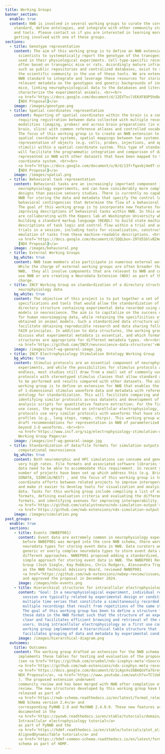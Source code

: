 ```yaml
---
title: Working Groups
banner_section:
  enable: true
  content: NWB is involved in several working groups to curate the core NWB
    standard, define ontologies, and integrate with other community standards
    and tools. Please contact us if you are interested in learning more or
    getting involved with one of these groups.
sections:
  - title: Genotype representation
    content: The aim of this working group is to define an NWB extension to enable
      scientists to systematically report the genotype of the transgenic animal
      used in their physiological experiments. Cell-type-specific recordings are
      often based on transgenic mice or rats. Accordingly mature infrastructure,
      such as public repositories and centralized databases, exist to support
      the scientific community in the use of these tools. We are extending the
      NWB standard to integrate and leverage these resources for storing
      relevant metadata on the genotypes and genetic backgrounds of individual
      mice, linking neurophysiological data to the databases and literature that
      characterize the experimental animals. <br><br>
      <a href='https://docs.google.com/document/d/12EVToclVEKXF8OP5hd6eaTYT6vj-ewhHYVM54u7h-tU/edit#heading=h.xk81rob2tb1l'>
      [NDX Proposal]</a>
    image: /images/genotype.png
  - title: Spatial coordinates representation
    content: Reporting of spatial coordinates within the brain is a complex problem,
      requiring registration between data collected with multiple recording
      modalities (imaging, probes) and across brain preparations (in vivo whole
      brain, slice) with common reference atlases and controlled vocabularies.
      The focus of this working group is to create an NWB extension to capture
      spatial coordinate systems, spatial mappings between two systems, and the
      representation of objects (e.g. cells, probes, injections, and optogenetic
      stimuli) within a spatial coordinate system. This type of standardization
      will facilitate the programmatic integration and comparison of data
      represented in NWB with other datasets that have been mapped to the same
      coordinate system. <br><br>
      <a href='https://docs.google.com/document/u/0/d/13frfqavbj4e0T-cmR3B8zGanrEe-f74Sa_s1yp_0LcI/edit'>
      [NDX Proposal]</a>
    image: /images/spatial.png
  - title: Behavioral task representation
    content: Behavioral tasks are an increasingly important component in
      neurophysiology experiments, and can have considerably more complex
      designs than passive sensory studies. There is currently no capability in
      NWB for storing the data and metadata that specify the control logic and
      behavioral contingencies that determine the flow of a behavioral session.
      The goal of this working group is to incorporate new features for
      improving descriptions of behavioral tasks within NWB. In this work, we
      are collaborating with the Kepecs lab at Washington University who are
      building a standard markup language (BEADL) to build state machine
      descriptions of task logic and control flow within a trial and across
      trials in a session, including tools for visualization, construction, and
      emulation of tasks from these machine-readable descriptions. <br><br>
      <a href='https://docs.google.com/document/d/1QQLbon-29Td5SblvB2AdWlGzCzgG7MNHloUD8C3tNdc/edit#heading=h.xk81rob2tb1l'>
      [NDX Proposal]</a>
    image: /images/behavioral.png
  - title: External Working Groups
    bg_white: true
    content: NWB team members also participate in numerous external working groups.
      While the charge of external working groups are often broader than just
      NWB,  they all involve components that are relevant to NWB and commonly
      use NWB or are creating a Neurodata Extension (NDX) as part of their
      charge.
  - title: INCF Working Group on standardization of a directory structure containing
      neurophysiology data
    bg_white: true
    content: The objective of this project is to put together a set of
      specifications and tools that would allow the standardization of a
      directory structure containing experimental data recorded using animal
      models in neuroscience. The aim is to capitalize on the success of BIDS
      for human neuroimaging data, while retaining the specificities of datasets
      obtained in animal models. Such a standardized data structure will
      facilitate obtaining reproducible research and data sharing following the
      FAIR principles. In addition to data structures, the working group will
      discuss what experimental metadata is essential, and which formats and
      structures are appropriate for different metadata types. <br><br>
      <a href='https://github.com/INCF/neuroscience-data-structure/'>Working Group Page</a>
    image: /images/incf-wg-genaral-image.jpg
  - title: INCF Electrophysiology Stimulation Ontology Working Group
    bg_white: true
    content: Stimulus protocols are an essential component of neurophysiological
      experiments, and while the possibilities for stimulus protocols are
      endless, most studies still draw from a small set of commonly used
      protocols with stereotyped stimulus classes that allow standard analyses
      to be performed and results compared with other datasets. The aim of this
      working group is to define an extension for NWB that enables the storing
      of 1-dimensional stimulus waveform data and metadata with references to an
      ontology for standardization. This will facilitate comparing and
      identifying similar protocols across datasets and development of shared
      analysis scripts for quantitative feature extraction. For the first set of
      use cases, the group focused on intracellular electrophysiology, as most
      protocols use very similar protocols with waveforms that have stereotyped
      profiles (e.g., long steps, ramps, chirps). This working group will also
      draft recommendations for representation in NWB of parameterized stimuli
      beyond 1-D waveforms. <br><br>
      <a href='https://www.incf.org/sig/electrophysiology-stimulation-ontology-working-group'>
      Working Group Page</a>
    image: /images/incf-wg-genaral-image.jpg
  - title: Standardization of data/file formats for simulation outputs in
      computational neuroscience
    bg_white: true
    content: Both neuromorphic and HPC simulations can consume and generate data at
      very high rates. File formats and associated software libraries for such
      data need to be able to accommodate this requirement. In recent years a
      number of projects have been set up which address this (e.g. Brion,
      SONATA, SIONlib/NEST) , and the focus of this working group is to
      coordinate efforts between related projects to improve interoperability
      and make it easier to develop tools for visualization and analysis of such
      data. Tasks for this working group include compiling a list of existing
      formats, defining evaluation criteria and evaluating the different
      formats, and identifying avenues for improving interoperability. <br><br>
      <a href='https://github.com/catalystneuro/ndx-simulation-output'>Source</a>,
      <a href='https://github.com/nwb-extensions/ndx-simulation-output-record'>NDX</a>
    image: /images/simulation.png
past_groups:
  enable: true
  sections:
    - title: Events (NWBEP001)
      content: Event data are extremely common in neurophysiology experiments; however,
        before NWBEP001 was merged into the core NWB schema, there were no dedicated
        neurodata types for storing event data in NWB. Data curators were using overly
        generic or overly complex neurodata types to store event data and used multiple
        different approaches. NWBEP001 proposed adding a standardized, unified, and
        simple approach for storing event data in NWB. The NWBEP001 Review Working
        Group (Josh Siegle, Kay Robbins, Chris Rodgers, Alessandra Trapani), as well
        as the NWB Technical Advisory Board, reviewed NWBEP001
        <a href="https://github.com/nwb-extensions/nwbep-review/issues/4">here</a>
        and approved the proposal in December 2024.
      image: /images/ndx-events.png
    - title: Hierarchical structures for intracellular electrophysiology
      content: "Goal: In a neurophysiological experiment, individual recordings from a
        session are typically related by experimental design or condition, e.g.
        multiple time series that constitute a simultaneously recorded sweep or
        multiple recordings that result from repetitions of the same stimulus.
        The goal of this working group has been to define a structure for saving
        these data in the NWB format such that the structure of an experiment is
        clear and facilitates efficient browsing and retrieval of the data for
        users. Using intracellular electrophysiology as a first use case, the
        working group implemented a hierarchical table structure that
        facilitates grouping of data and metadata by experimental condition."
      image: /images/hierarchical-diagram.png
  outcomes:
    title: Outcomes
    content: The working group drafted an extension for the NWB schema that
      implements these tables for testing and evaluation of the proposed changes
      (see <a href='https://github.com/oruebel/ndx-icephys-meta'>Source</a>, 
      <a href='https://github.com/nwb-extensions/ndx-icephys-meta-record'>NDX</a>,
      <a href='https://docs.google.com/document/d/1cAgsXv26BmQoVfa7Greyxs0oc4IGH-t5aJsm-AwUAAE/edit'>
      NDX Proposal</a>, <a href='https://www.youtube.com/watch?v=TClUoKA1pEU'>YouTube</a>
      ). The proposed extension underwent
      community review and has been merged with NWB after completion of the
      review. The new structures developed by this working group have been
      released as part of
      <a href='https://nwb-schema.readthedocs.io/en/latest/format_release_notes.html#aug-11-2021'>
      NWB Schema version 2.4</a> and
      corresponding PyNWB 2.0 and MatNWB 2.4.0.0. These new features are
      documented in the
      <a href='https://pynwb.readthedocs.io/en/stable/tutorials/domain/plot_icephys.html#sphx-glr-tutorials-domain-plot-icephys-py'>
      Intracellular electrophysiology tutorial</a>
      as part of PyNWB and the
      <a href='https://hdmf.readthedocs.io/en/stable/tutorials/plot_aligneddynamictable.html#sphx-glr-tutorials-plot-aligneddynamictable-py'>
      AlignedDynamicTable tutorial</a> and
      <a href='https://hdmf-common-schema.readthedocs.io/en/latest/format.html#aligneddynamictable'>AlignedDynmaicTable</a>
      schema as part of HDMF.
---
```

